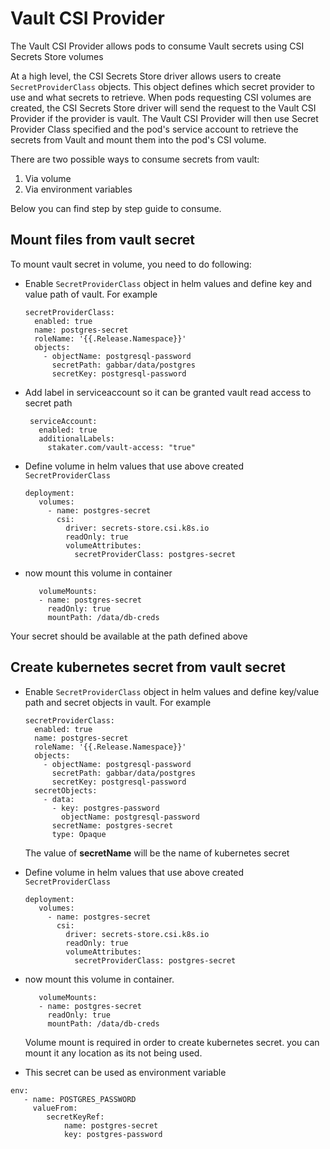 # Vault CSI Provider

The Vault CSI Provider allows pods to consume Vault secrets using CSI Secrets Store volumes

At a high level, the CSI Secrets Store driver allows users to create ```SecretProviderClass``` objects. This object defines which secret provider to use and what secrets to retrieve. When pods requesting CSI volumes are created, the CSI Secrets Store driver will send the request to the Vault CSI Provider if the provider is vault. The Vault CSI Provider will then use Secret Provider Class specified and the pod's service account to retrieve the secrets from Vault and mount them into the pod's CSI volume.

There are two possible ways to consume secrets from vault:

1. Via volume
2. Via environment variables

Below you can find step by step guide to consume.

## Mount files from vault secret

To mount vault secret in volume, you need to do following:

- Enable ```SecretProviderClass``` object in helm values and define key and value path of vault. For example

    ```
    secretProviderClass:
      enabled: true
      name: postgres-secret
      roleName: '{{.Release.Namespace}}'
      objects: 
        - objectName: postgresql-password
          secretPath: gabbar/data/postgres
          secretKey: postgresql-password
    ``` 
- Add label in serviceaccount so it can be granted vault read access to secret path
     ```
      serviceAccount:
        enabled: true
        additionalLabels: 
          stakater.com/vault-access: "true"
     ```
- Define volume in helm values that use above created ```SecretProviderClass```
  
    ```
    deployment:
       volumes: 
         - name: postgres-secret
           csi:
             driver: secrets-store.csi.k8s.io
             readOnly: true
             volumeAttributes:
               secretProviderClass: postgres-secret
    ```
- now mount this volume in container
  
  ```
     volumeMounts:
     - name: postgres-secret
       readOnly: true
       mountPath: /data/db-creds
  ```

Your secret should be available at the path defined above

## Create kubernetes secret from vault secret

- Enable ```SecretProviderClass``` object in helm values and define key/value path and secret objects in vault. For example

    ```
    secretProviderClass:
      enabled: true
      name: postgres-secret
      roleName: '{{.Release.Namespace}}'
      objects: 
        - objectName: postgresql-password
          secretPath: gabbar/data/postgres
          secretKey: postgresql-password
      secretObjects:
        - data:
          - key: postgres-password
            objectName: postgresql-password
          secretName: postgres-secret
          type: Opaque 
    ``` 
   The value of **secretName**  will be the name of kubernetes secret

- Define volume in helm values that use above created ```SecretProviderClass```
  
    ```
    deployment:
       volumes: 
         - name: postgres-secret
           csi:
             driver: secrets-store.csi.k8s.io
             readOnly: true
             volumeAttributes:
               secretProviderClass: postgres-secret
    ```
- now mount this volume in container. 
  
  ```
     volumeMounts:
     - name: postgres-secret
       readOnly: true
       mountPath: /data/db-creds
  ```
  
  Volume mount is required in order to create kubernetes secret. you can mount it any location as its not being used.

- This secret can be used as environment variable 

```
env:
   - name: POSTGRES_PASSWORD
     valueFrom:
        secretKeyRef:
            name: postgres-secret
            key: postgres-password
```
